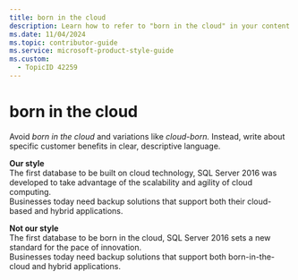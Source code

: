 ```yaml
---
title: born in the cloud
description: Learn how to refer to "born in the cloud" in your content.
ms.date: 11/04/2024
ms.topic: contributor-guide
ms.service: microsoft-product-style-guide
ms.custom:
  - TopicID 42259
---
```



# born in the cloud

Avoid *born in the cloud* and variations like *cloud-born.* Instead, write about specific customer benefits in clear, descriptive language.

**Our style**  
The first database to be built on cloud technology, SQL Server 2016 was developed to take advantage of the scalability and agility of cloud computing.  
Businesses today need backup solutions that support both their cloud-based and hybrid applications.

**Not our style**  
The first database to be born in the cloud, SQL Server 2016 sets a new standard for the pace of innovation.  
Businesses today need backup solutions that support both born-in-the-cloud and hybrid applications.

